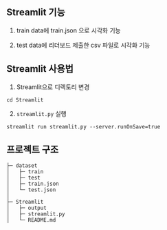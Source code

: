 ## Streamlit 기능

1. train data에 train.json 으로 시각화 기능

2. test data에 리더보드 제출한 csv 파일로 시각화 기능   



## Streamlit 사용법

1. Streamlit으로 디렉토리 변경
```
cd Streamlit
```

2. `streamlit.py` 실행
```
streamlit run streamlit.py --server.runOnSave=true
```



## 프로젝트 구조
```
├─ dataset
│   ├─ train
│   ├─ test
│   ├─ train.json
│   └─ test.json
│
├─ Streamlit
│   ├─ output
│   ├─ streamlit.py
│   └─ README.md

```